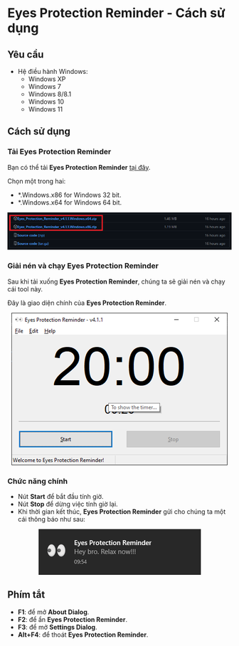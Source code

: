 # Eyes Protection Reminder - Cách sử dụng

## Yêu cầu

- Hệ điều hành Windows:
  - Windows XP
  - Windows 7
  - Windows 8/8.1
  - Windows 10
  - Windows 11

## Cách sử dụng

### Tải Eyes Protection Reminder

Bạn có thể tải **Eyes Protection Reminder** [tại đây](https://github.com/hardingadonis/Eyes_Protection_Reminder/releases/tag/v4.1.2).

Chọn một trong hai:

- *.Windows.x86 for Windows 32 bit.
- *.Windows.x64 for Windows 64 bit.

<p align="center">
  <img src="https://github.com/hardingadonis/Eyes_Protection_Reminder/blob/main/docs/imgs/EPR_docs_image_1.png" />
</p>

### Giải nén và chạy Eyes Protection Reminder

Sau khi tải xuống **Eyes Protection Reminder**, chúng ta sẽ giải nén và chạy cái tool này.

Đây là giao diện chính của **Eyes Protection Reminder**.

<p align="center">
  <img src="https://github.com/hardingadonis/Eyes_Protection_Reminder/blob/main/docs/imgs/EPR_docs_image_2.png" />
</p>

### Chức năng chính

- Nút **Start** để bắt đầu tính giờ.
- Nút **Stop** để dừng việc tính giờ lại.
- Khi thời gian kết thúc, **Eyes Protection Reminder** gửi cho chúng ta một cái thông báo như sau:

<p align="center">
  <img src="https://github.com/hardingadonis/Eyes_Protection_Reminder/blob/main/docs/imgs/EPR_docs_image_3.png" />
</p>

## Phím tắt

- **F1**: để mở **About Dialog**.
- **F2**: để ẩn **Eyes Protection Reminder**.
- **F3**: để mở **Settings Dialog**.
- **Alt+F4**: để thoát **Eyes Protection Reminder**.